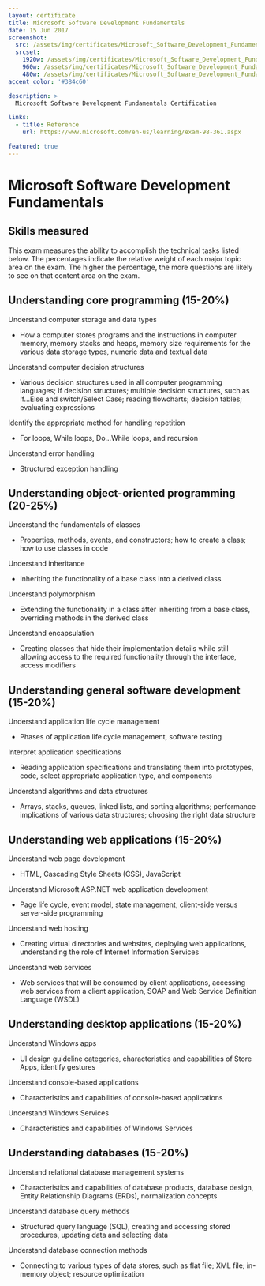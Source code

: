 ```yaml
---
layout: certificate
title: Microsoft Software Development Fundamentals
date: 15 Jun 2017
screenshot:
  src: /assets/img/certificates/Microsoft_Software_Development_Fundamentals/srcset@0,25x.jpg
  srcset:
    1920w: /assets/img/certificates/Microsoft_Software_Development_Fundamentals/srcset@1x.jpg
    960w: /assets/img/certificates/Microsoft_Software_Development_Fundamentals/srcset@0,5x.jpg
    480w: /assets/img/certificates/Microsoft_Software_Development_Fundamentals/srcset@0,25x.jpg
accent_color: '#384c60'

description: >
  Microsoft Software Development Fundamentals Certification

links:
  - title: Reference
    url: https://www.microsoft.com/en-us/learning/exam-98-361.aspx

featured: true
---
```


# Microsoft Software Development Fundamentals

## Skills measured

This exam measures the ability to accomplish the technical tasks listed below. The percentages indicate the relative weight of each major topic area on the exam. The higher the percentage, the more questions are likely to see on that content area on the exam.

## Understanding core programming (15-20%)

Understand computer storage and data types
* How a computer stores programs and the instructions in computer memory, memory stacks and heaps, memory size requirements for the various data storage types, numeric data and textual data

Understand computer decision structures
* Various decision structures used in all computer programming languages; If decision structures; multiple decision structures, such as If…Else and switch/Select Case; reading flowcharts; decision tables; evaluating expressions

Identify the appropriate method for handling repetition
* For loops, While loops, Do...While loops, and recursion

Understand error handling
* Structured exception handling

## Understanding object-oriented programming (20-25%)

Understand the fundamentals of classes
* Properties, methods, events, and constructors; how to create a class; how to use classes in code

Understand inheritance
* Inheriting the functionality of a base class into a derived class

Understand polymorphism
* Extending the functionality in a class after inheriting from a base class, overriding methods in the derived class

Understand encapsulation
* Creating classes that hide their implementation details while still allowing access to the required functionality through the interface, access modifiers

## Understanding general software development (15-20%)

Understand application life cycle management
* Phases of application life cycle management, software testing

Interpret application specifications
* Reading application specifications and translating them into prototypes, code, select appropriate application type, and components

Understand algorithms and data structures
* Arrays, stacks, queues, linked lists, and sorting algorithms; performance implications of various data structures; choosing the right data structure

## Understanding web applications (15-20%)

Understand web page development
* HTML, Cascading Style Sheets (CSS), JavaScript

Understand Microsoft ASP.NET web application development
* Page life cycle, event model, state management, client-side versus server-side programming

Understand web hosting
* Creating virtual directories and websites, deploying web applications, understanding the role of Internet Information Services

Understand web services
* Web services that will be consumed by client applications, accessing web services from a client application, SOAP and Web Service Definition Language (WSDL)

## Understanding desktop applications (15-20%)

Understand Windows apps
* UI design guideline categories, characteristics and capabilities of Store Apps, identify gestures

Understand console-based applications
* Characteristics and capabilities of console-based applications

Understand Windows Services
* Characteristics and capabilities of Windows Services

## Understanding databases (15-20%)

Understand relational database management systems
* Characteristics and capabilities of database products, database design, Entity Relationship Diagrams (ERDs), normalization concepts

Understand database query methods
* Structured query language (SQL), creating and accessing stored procedures, updating data and selecting data

Understand database connection methods
* Connecting to various types of data stores, such as flat file; XML file; in-memory object; resource optimization
